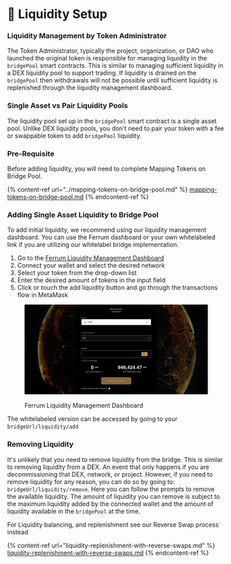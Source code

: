 # 🚀 Liquidity Setup

### Liquidity Management by Token Administrator

The Token Administrator, typically the project, organization, or DAO who launched the original token is responsible for managing liquidity in the `bridgePool` smart contracts. This is similar to managing sufficient liquidity in a DEX liquidity pool to support trading. If liquidity is drained on the `bridgePool` then withdrawals will not be possible until sufficient liquidity is replenished through the liquidity management dashboard.

### Single Asset vs Pair Liquidity Pools

The liquidity pool set up in the `bridgePool` smart contract is a single asset pool. Unlike DEX liquidity pools, you don't need to pair your token with a fee or swappable token to add `bridgePool` liquidity.

### Pre-Requisite

Before adding liquidity, you will need to complete Mapping Tokens on Bridge Pool.&#x20;

{% content-ref url="../mapping-tokens-on-bridge-pool.md" %}
[mapping-tokens-on-bridge-pool.md](../mapping-tokens-on-bridge-pool.md)
{% endcontent-ref %}

### Adding Single Asset Liquidity to Bridge Pool

To add initial liquidity, we recommend using our liquidity management dashboard. You can use the Ferrum dashboard or your own whitelabeled link if you are utilizing our whitelabel bridge implementation.

1. Go to the [Ferrum Liquidity Management Dashboard](https://bridge.ferrum.network/frm/liquidity/add)
2. Connect your wallet and select the desired network
3. Select your token from the drop-down list
4. Enter the desired amount of tokens in the input field
5. Click or touch the add liquidity button and go through the transactions flow in MetaMask

<figure><img src="../../../../../.gitbook/assets/image.png" alt=""><figcaption><p>Ferrum Liquidity Management Dashboard</p></figcaption></figure>

The whitelabeled version can be accessed by going to your `bridgeUrl/liquidity/add`

### Removing Liquidity

It's unlikely that you need to remove liquidity from the bridge. This is similar to removing liquidity from a DEX. An event that only happens if you are decommissioning that DEX, network, or project. However, if you need to remove liquidity for any reason, you can do so by going to: `bridgeUrl/liquidity/remove`. Here you can follow the prompts to remove the available liquidity. The amount of liquidity you can remove is subject to the maximum liquidity added by the connected wallet and the amount of liquidity available in the `bridgePool` at the time.

For Liquidity balancing, and replenishment see our Reverse Swap process instead

{% content-ref url="liquidity-replenishment-with-reverse-swaps.md" %}
[liquidity-replenishment-with-reverse-swaps.md](liquidity-replenishment-with-reverse-swaps.md)
{% endcontent-ref %}
